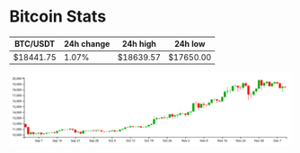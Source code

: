 # Bitcoin Stats

BTC/USDT|24h change|24h high|24h low|
|---|---|---|---|
|$18441.75|1.07%|$18639.57|$17650.00|

<img src="./chart.svg">
